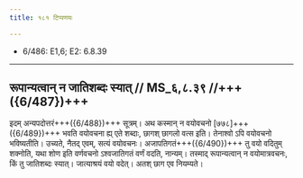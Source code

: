 ```yaml
---
title: १८१ टिप्पणयः

---
```

- 6/486: E1,6; E2: 6.8.39

____________________________________________


## रूपान्यत्वान् न जातिशब्दः स्यात् // MS_६,८.३९ //+++({6/487})+++
इदम् अन्यपदोत्तरं+++({6/488})+++ सूत्रम्। अथ कस्मान् न वयोवचनो [७७८]+++({6/489})+++ भवति वयोवचना ह्य् एते शब्दाः, छागश् छागलो वत्स इति। तेनाश्वो ऽपि वयोवचनो भविष्यतीति। उच्यते, नैतद् एवम्, सत्यं वयोवचनः। अजापतिगतं+++({6/490})+++ तु वयो वदितुम् शक्नोति, यथा शोण इति वर्णवचनो ऽश्वजातिगतं वर्णं वदति, नान्यम्। तस्माद् रूपान्यत्वान् न वयोमात्रवचनः, किं तु जातिशब्दः स्यात्। जात्याश्रयं वयो वदेत्। अतश् छाग एव नियम्यते।